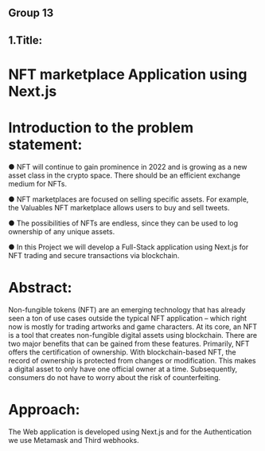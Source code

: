 

## Group 13

## 1.Title:

# NFT marketplace Application using Next.js

# Introduction to the problem statement:

● NFT will continue to gain prominence in 2022 and is growing as a new asset class in the crypto
space. There should be an efficient exchange medium for NFTs.

● NFT marketplaces are focused on selling specific assets. For example, the Valuables NFT
marketplace allows users to buy and sell tweets.

● The possibilities of NFTs are endless, since they can be used to log ownership of any unique
assets.

● In this Project we will develop a Full-Stack application using Next.js for NFT trading and secure
transactions via blockchain.

# Abstract:

Non-fungible tokens (NFT) are an emerging technology that has already seen a ton of use cases
outside the typical NFT application – which right now is mostly for trading artworks and game characters.
At its core, an NFT is a tool that creates non-fungible digital assets using blockchain. There are two
major benefits that can be gained from these features. Primarily, NFT offers the certification of
ownership. With blockchain-based NFT, the record of ownership is protected from changes or
modification. This makes a digital asset to only have one official owner at a time. Subsequently,
consumers do not have to worry about the risk of counterfeiting.

# Approach:

The Web application is developed using Next.js and for the Authentication we use Metamask and Third
webhooks.

